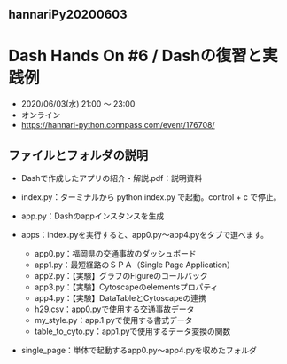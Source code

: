 ## hannariPy20200603
# Dash Hands On #6 / Dashの復習と実践例

- 2020/06/03(水) 21:00 〜 23:00
- オンライン
- https://hannari-python.connpass.com/event/176708/

## ファイルとフォルダの説明
- Dashで作成したアプリの紹介・解説.pdf：説明資料

- index.py：ターミナルから python index.py で起動。control + c で停止。
- app.py：Dashのappインスタンスを生成
* apps：index.pyを実行すると、app0.py〜app4.pyをタブで選べます。
  - app0.py：福岡県の交通事故のダッシュボード
  - app1.py：最短経路のＳＰＡ（Single Page Application）
  - app2.py：【実験】グラフのFigureのコールバック
  - app3.py：【実験】Cytoscapeのelementsプロパティ
  - app4.py：【実験】DataTableとCytoscapeの連携
  - h29.csv：app0.pyで使用する交通事故データ
  - my_style.py：app.1.pyで使用する書式データ
  - table_to_cyto.py：app1.pyで使用するデータ変換の関数
  
* single_page：単体で起動するapp0.py〜app4.pyを収めたフォルダ
